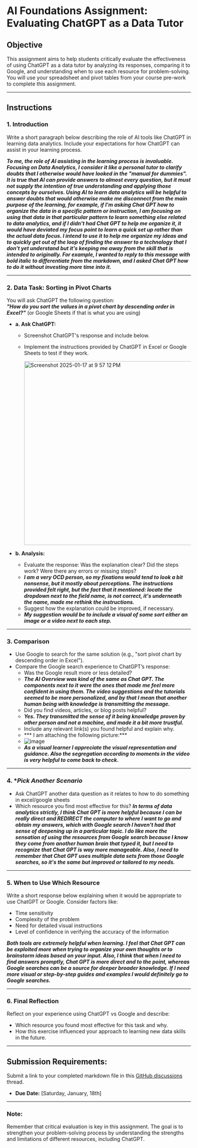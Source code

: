 # **AI Foundations Assignment: Evaluating ChatGPT as a Data Tutor**

## **Objective**  
This assignment aims to help students critically evaluate the effectiveness of using ChatGPT as a data tutor by analyzing its responses, comparing it to Google, and understanding when to use each resource for problem-solving. You will use your spreadsheet and pivot tables from your course pre-work to complete this assignment.  

---

## **Instructions**

### 1. **Introduction**  
Write a short paragraph below describing the role of AI tools like ChatGPT in learning data analytics. Include your expectations for how ChatGPT can assist in your learning process.

***To me, the role of AI assisting in the learning process is invaluable. Focusing on Data Analytics, I consider it like a personal tutor to clarify doubts that I otherwise would have looked in the "manual for dummies". It is true that AI can provide answers to almost every question, but it must not supply the intention of true understanding and applying those concepts by ourselves. Using AI to learn data analytics will be helpful to answer doubts that would otherwise make me disconnect from the main purpose of the learning, for example, if I'm asking Chat GPT how to organize the data in a specific pattern or instruction, I am focusing on using that data in that particular pattern to learn something else related to data analytics, and if I didn't had Chat GPT to help me organize it, it would have deviated my focus point to learn a quick set up rather than the actual data focus. I intend to use it to help me organize my ideas and to quickly get out of the loop of finding the answer to a technology that I don't yet understand but it's keeping me away from the skill that is intended to originally. For example, I wanted to reply to this message with bold italic to differentiate from the markdown, and I asked Chat GPT how to do it without investing more time into it.***

---

### 2. **Data Task: Sorting in Pivot Charts**  

You will ask ChatGPT the following question:  
**_"How do you sort the values in a pivot chart by descending order in Excel?"_** (or Google Sheets if that is what you are using) 

- **a. Ask ChatGPT:**  
  - Screenshot ChatGPT's response and include below. 
  - Implement the instructions provided by ChatGPT in Excel or Google Sheets to test if they work.

    <img width="502" alt="Screenshot 2025-01-17 at 9 57 12 PM" src="https://github.com/user-attachments/assets/684feeb9-158f-414a-954f-565def9247e6" />

 





- **b. Analysis:**  
  - Evaluate the response: Was the explanation clear? Did the steps work? Were there any errors or missing steps?
  - ***I am a very OCD person, so my fixations would tend to look a bit nonsense, but it mostly about perceptions. The instructions provided felt right, but the fact that it mentioned: locate the dropdown next to the field name, is not correct, it's underneath the name, made me rethink the instructions.***
  - Suggest how the explanation could be improved, if necessary.
  - ***My suggestion would be to include a visual of some sort either an image or a video next to each step.***

---

### 3. **Comparison**  
- Use Google to search for the same solution (e.g., "sort pivot chart by descending order in Excel").  
- Compare the Google search experience to ChatGPT’s response:  
  - Was the Google result more or less detailed?
  - ***The AI Overview was kind of the same as Chat GPT. The components next to it were the ones that made me feel more confident in using them. The video suggestions and the tutorials seemed to be more personalized, and by that I mean that another human being with knowledge is transmitting the message.***
  - Did you find videos, articles, or blog posts helpful?
  - ***Yes. They transmitted the sense of it being knowledge proven by other person and not a machine, and made it a bit more trustful.***
  - Include any relevant link(s) you found helpful and explain why.
  - *** I am attaching the following picture:***
  - ![image](https://github.com/user-attachments/assets/b8ac180d-c863-47b8-b38a-b90a12171108)
  - ***As a visual learner I appreciate the visual representation and guidance. Also the segregation according to moments in the video is very helpful to come back to check.***


---

### 4. **Pick Another Scenario*  
- Ask ChatGPT another data question as it relates to how to do something in excel/google sheets 
- Which resource you find most effective for this?
  ***In terms of data analytics strictly, I think Chat GPT is more helpful because I can be really direct and REDIRECT the computer to where I want to go and obtain my answers, which with Google search I haven't had that sense of deepening up in a particular topic. I do like more the sensation of using the resources from Google search because I know they come from another human brain that typed it, but I need to recognize that Chat GPT is way more manageable. Also, I need to remember that Chat GPT uses multiple data sets from those Google searches, so it's the same but improved or tailored to my needs.***
---

### 5. **When to Use Which Resource**  
Write a short response below explaining when it would be appropriate to use ChatGPT or Google. Consider factors like:  
- Time sensitivity  
- Complexity of the problem  
- Need for detailed visual instructions  
- Level of confidence in verifying the accuracy of the information  

***Both tools are extremely helpful when learning. I feel that Chat GPT can be exploited more when trying to organize your own thoughts or to brainstorm ideas based on your input. Also, I think that when I need to find answers promptly, Chat GPT is more direct and to the point, whereas Google searches can be a source for deeper broader knowledge. If I need more visual or step-by-step guides and examples I would definitely go to Google searches.***


---

### 6. **Final Reflection**  
Reflect on your experience using ChatGPT vs Google and describe:  
- Which resource you found most effective for this task and why.  
- How this exercise influenced your approach to learning new data skills in the future.  

---

## **Submission Requirements:**  
Submit a link to your completed markdown file in this [GitHub discussions](https://github.com/Tech-Moms/data-analytics-winter-2025/discussions/4) thread.  
- **Due Date:** [Saturday, January, 18th]  

---

### **Note:**  
Remember that critical evaluation is key in this assignment. The goal is to strengthen your problem-solving process by understanding the strengths and limitations of different resources, including ChatGPT.
